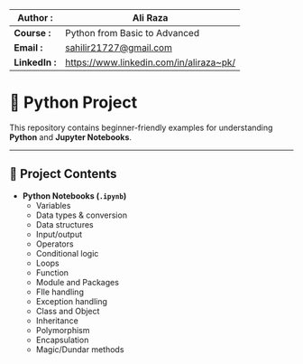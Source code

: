 | **Author :** | Ali Raza                    |
|--------------|-----------------------------|
| **Course :** | Python from Basic to Advanced           |
| **Email :**  | sahilir21727@gmail.com      |
| **LinkedIn :** | https://www.linkedin.com/in/aliraza~pk/|





# 🧠 Python  Project

This repository contains beginner-friendly examples for understanding  **Python** and **Jupyter Notebooks**.

---

## 📁 Project Contents

- **Python Notebooks (`.ipynb`)**
  - Variables
  - Data types & conversion
  - Data structures
  - Input/output
  - Operators
  - Conditional logic
  - Loops
  - Function
  - Module and Packages
  - FIle handling
  - Exception handling
  - Class and Object
  - Inheritance
  - Polymorphism
  - Encapsulation
  - Magic/Dundar methods
  
  


